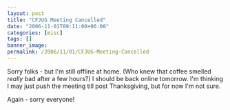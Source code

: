 ```yaml
---
layout: post
title: "CFJUG Meeting Cancelled"
date: "2006-11-01T09:11:00+06:00"
categories: [misc]
tags: []
banner_image: 
permalink: /2006/11/01/CFJUG-Meeting-Cancelled
---
```


Sorry folks - but I'm still offline at home. (Who knew that coffee smelled <i>really</i> bad after a few hours?) I should be back online tomorrow. I'm thinking I may just push the meeting till post Thanksgiving, but for now I'm not sure. 

Again - sorry everyone!
